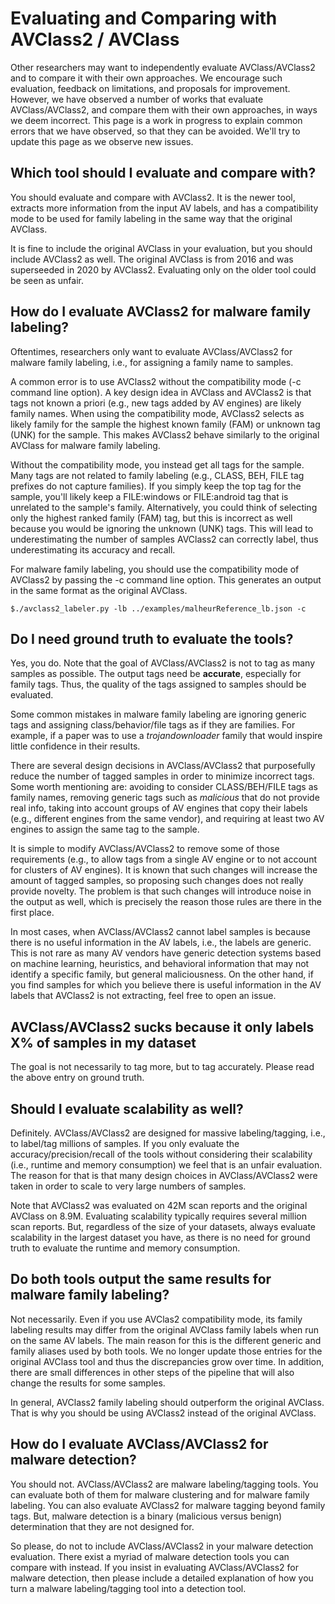 # Evaluating and Comparing with AVClass2 / AVClass

Other researchers may want to independently evaluate AVClass/AVClass2 and 
to compare it with their own approaches. 
We encourage such evaluation, feedback on limitations, and proposals for 
improvement.
However, we have observed a number of works that 
evaluate AVClass/AVClass2, and compare them with their own approaches,
in ways we deem incorrect. 
This page is a work in progress to explain common errors that we 
have observed, so that they can be avoided.
We'll try to update this page as we observe new issues.

## Which tool should I evaluate and compare with?

You should evaluate and compare with AVClass2. 
It is the newer tool, extracts more information 
from the input AV labels, and has a compatibility mode to be used for 
family labeling in the same way that the original AVClass. 

It is fine to include the original AVClass in your evaluation, 
but you should include AVClass2 as well. 
The original AVClass is from 2016 and was superseeded in 2020 by 
AVClass2. Evaluating only on the older tool could be seen as unfair. 

## How do I evaluate AVClass2 for malware family labeling?

Oftentimes, researchers only want to evaluate AVClass/AVClass2 for 
malware family labeling, i.e., for assigning a family name to samples. 

A common error is to use AVClass2 without the compatibility mode
(-c command line option). 
A key design idea in AVClass and AVClass2 is that tags not known a 
priori (e.g., new tags added by AV engines) are likely family names. 
When using the compatibility mode, AVClass2 selects as likely family for 
the sample the highest known family (FAM) or unknown tag (UNK) for the sample.
This makes AVClass2 behave similarly to the original AVClass for 
malware family labeling.

Without the compatibility mode, you instead get all tags for the sample.
Many tags are not related to family labeling 
(e.g., CLASS, BEH, FILE tag prefixes do not capture families).
If you simply keep the top tag for the sample, you'll likely keep a 
FILE:windows or FILE:android tag that is unrelated to the sample's family.
Alternatively, you could think of selecting only the highest 
ranked family (FAM) tag, but this is incorrect as well because you 
would be ignoring the unknown (UNK) tags. 
This will lead to underestimating the number of samples AVClass2 can 
correctly label, thus underestimating its accuracy and recall.

For malware family labeling, you should use the compatibility mode of AVClass2 
by passing the -c command line option. 
This generates an output in the same format as the original AVClass.

```shell
$./avclass2_labeler.py -lb ../examples/malheurReference_lb.json -c
```

## Do I need ground truth to evaluate the tools?

Yes, you do. Note that the goal of AVClass/AVClass2 is not to 
tag as many samples as possible.
The output tags need be **accurate**, especially for family tags.
Thus, the quality of the tags assigned to samples should be evaluated.

Some common mistakes in malware family labeling are ignoring generic tags 
and assigning class/behavior/file tags as if they are families. 
For example, if a paper was to use a *trojandownloader* family 
that would inspire little confidence in their results. 

There are several design decisions in AVClass/AVClass2 that purposefully 
reduce the number of tagged samples in order to minimize incorrect tags. 
Some worth mentioning are: 
avoiding to consider CLASS/BEH/FILE tags as family names, 
removing generic tags such as *malicious* that do not provide real info, 
taking into account groups of AV engines that copy their labels 
(e.g., different engines from the same vendor), and
requiring at least two AV engines to assign the same tag to the sample. 

It is simple to modify AVClass/AVClass2 to remove some of those requirements
(e.g., to allow tags from a single AV engine or to not account for clusters 
of AV engines). 
It is known that such changes will increase the amount of tagged samples, 
so proposing such changes does not really provide novelty. 
The problem is that such changes will introduce noise in the output as well, 
which is precisely the reason those rules are there in the first place.

In most cases, when AVClass/AVClass2 cannot label samples is because there 
is no useful information in the AV labels, i.e., the labels are generic. 
This is not rare as many AV vendors have generic detection systems based on 
machine learning, heuristics, and behavioral information that may not identify 
a specific family, but general maliciousness.
On the other hand, if you find samples for which you believe there is 
useful information in the AV labels that AVClass2 is not extracting, 
feel free to open an issue. 

## AVClass/AVClass2 sucks because it only labels X\% of samples in my dataset

The goal is not necessarily to tag more, but to tag accurately.
Please read the above entry on ground truth. 

## Should I evaluate scalability as well?

Definitely. AVClass/AVClass2 are designed for massive labeling/tagging, 
i.e., to label/tag millions of samples. 
If you only evaluate the accuracy/precision/recall of the tools 
without considering their scalability (i.e., runtime and memory consumption) 
we feel that is an unfair evaluation. 
The reason for that is that many design choices in AVClass/AVClass2 
were taken in order to scale to very large numbers of samples.

Note that AVClass2 was evaluated on 42M scan reports and the original 
AVClass on 8.9M. 
Evaluating scalability typically requires several million scan reports. 
But, regardless of the size of your datasets, always evaluate scalability 
in the largest dataset you have, as there is no need for ground truth 
to evaluate the runtime and memory consumption.

## Do both tools output the same results for malware family labeling?

Not necessarily. 
Even if you use AVClas2 compatibility mode, its family labeling results may 
differ from the original AVClass family labels when run on the same AV labels. 
The main reason for this is the different generic and family aliases used 
by both tools. 
We no longer update those entries for the original AVClass tool and thus 
the discrepancies grow over time. 
In addition, there are small differences in other steps of the pipeline that 
will also change the results for some samples. 

In general, AVClass2 family labeling should outperform the original AVClass. 
That is why you should be using AVClass2 instead of the original AVClass.

## How do I evaluate AVClass/AVClass2 for malware detection?

You should not. AVClass/AVClass2 are malware labeling/tagging tools. 
You can evaluate both of them for malware clustering and 
for malware family labeling. 
You can also evaluate AVClass2 for malware tagging beyond family tags. 
But, malware detection is a binary (malicious versus benign) determination that 
they are not designed for. 

So please, do not to include AVClass/AVClass2 in your malware detection 
evaluation. 
There exist a myriad of malware detection tools you can compare with instead.
If you insist in evaluating AVClass/AVClass2 for malware detection, 
then please include a detailed explanation of how you turn a malware
labeling/tagging tool into a detection tool. 

